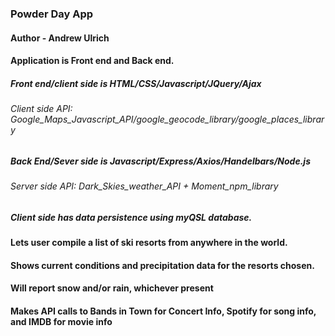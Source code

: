 


### **Powder Day App**  

#### **Author -** **Andrew Ulrich**

#### Application is Front end and Back end.

##### Front end/client side is HTML/CSS/Javascript/JQuery/Ajax

###### Client side API: Google_Maps_Javascript_API/google_geocode_library/google_places_library

##### Back End/Sever side is Javascript/Express/Axios/Handelbars/Node.js

###### Server side API: Dark_Skies_weather_API  + Moment_npm_library

##### Client side has data persistence using myQSL database.


#### Lets user compile a list of ski resorts from anywhere in the world. 

#### Shows current conditions and precipitation data for the resorts chosen.

#### Will report snow and/or rain, whichever present

#### Makes API calls to Bands in Town for Concert Info, Spotify for song info, and IMDB for movie info

